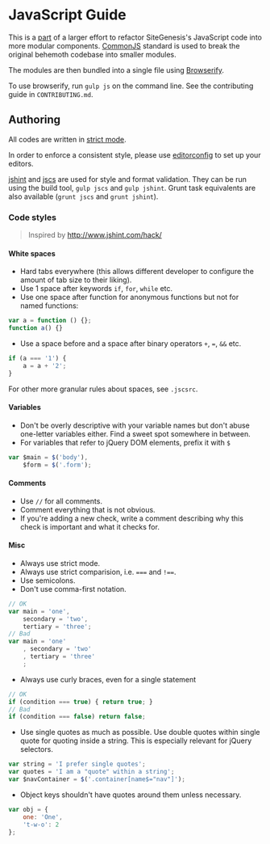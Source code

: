 # JavaScript Guide
This is a [part](https://intranet.demandware.com/jira/browse/RAP-2737) of a larger effort to refactor SiteGenesis's JavaScript code into more modular components. [CommonJS](http://wiki.commonjs.org/wiki/CommonJS) standard is used to break the original behemoth codebase into smaller modules.

The modules are then bundled into a single file using [Browserify](http://browserify.org/).

To use browserify, run `gulp js` on the command line. See the contributing guide in `CONTRIBUTING.md`.

## Authoring
All codes are written in [strict mode](https://developer.mozilla.org/en-US/docs/Web/JavaScript/Reference/Functions_and_function_scope/Strict_mode).

In order to enforce a consistent style, please use [editorconfig](http://editorconfig.org/) to set up your editors.

[jshint](http://www.jshint.com/) and [jscs](https://github.com/mdevils/node-jscs) are used for style and format validation.
They can be run using the build tool, `gulp jscs` and `gulp jshint`. Grunt task equivalents are also available (`grunt jscs` and `grunt jshint`).

### Code styles
> Inspired by <http://www.jshint.com/hack/>

#### White spaces
- Hard tabs everywhere (this allows different developer to configure the amount of tab size to their liking).
- Use 1 space after keywords `if`, `for`, `while` etc.
- Use one space after function for anonymous functions but not for named functions:
```js
var a = function () {};
function a() {}
```
- Use a space before and a space after binary operators `+`, `=`, `&&` etc.
```js
if (a === '1') {
	a = a + '2';
}
```
For other more granular rules about spaces, see `.jscsrc`.

#### Variables
- Don't be overly descriptive with your variable names but don't abuse one-letter variables either. Find a sweet spot somewhere in between.
- For variables that refer to jQuery DOM elements, prefix it with `$`
```js
var $main = $('body'),
	$form = $('.form');
```

#### Comments
- Use `//` for all comments.
- Comment everything that is not obvious.
- If you're adding a new check, write a comment describing why this check is important and what it checks for.

#### Misc
- Always use strict mode.
- Always use strict comparision, i.e. `===` and `!==`.
- Use semicolons.
- Don't use comma-first notation.
```js
// OK
var main = 'one',
	secondary = 'two',
	tertiary = 'three';
// Bad
var main = 'one'
	, secondary = 'two'
	, tertiary = 'three'
	;
```
- Always use curly braces, even for a single statement
```js
// OK
if (condition === true) { return true; }
// Bad
if (condition === false) return false;
```
- Use single quotes as much as possible. Use double quotes within single quote for quoting inside a string. This is especially relevant for jQuery selectors.
```js
var string = 'I prefer single quotes';
var quotes = 'I am a "quote" within a string';
var $navContainer = $('.container[name$="nav"]');
```
- Object keys shouldn't have quotes around them unless necessary.
```js
var obj = {
	one: 'One',
	't-w-o': 2
};
```
